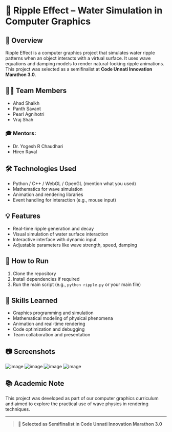 # 🌊 Ripple Effect – Water Simulation in Computer Graphics

## 📌 Overview
Ripple Effect is a computer graphics project that simulates water ripple patterns when an object interacts with a virtual surface. It uses wave equations and damping models to render natural-looking ripple animations. This project was selected as a semifinalist at **Code Unnati Innovation Marathon 3.0**.

## 👨‍💻 Team Members
- Ahad Shaikh  
- Panth Savant
- Pearl Agnihotri   
- Vraj Shah  
 

### 🎓 Mentors:
- Dr. Yogesh R Chaudhari  
- Hiren Raval

## 🛠️ Technologies Used
- Python / C++ / WebGL / OpenGL (mention what you used)
- Mathematics for wave simulation
- Animation and rendering libraries
- Event handling for interaction (e.g., mouse input)

## 💡 Features
- Real-time ripple generation and decay
- Visual simulation of water surface interaction
- Interactive interface with dynamic input
- Adjustable parameters like wave strength, speed, damping

## 🚀 How to Run
1. Clone the repository
2. Install dependencies if required
3. Run the main script (e.g., `python ripple.py` or your main file)

## 🧠 Skills Learned
- Graphics programming and simulation
- Mathematical modeling of physical phenomena
- Animation and real-time rendering
- Code optimization and debugging
- Team collaboration and presentation

## 📷 Screenshots
![image](https://github.com/user-attachments/assets/f2c7ad6f-7714-45ff-b9bd-d279a2d36b1a)
![image](https://github.com/user-attachments/assets/ef045470-fddb-440d-aa9e-85c2ae2f9a44)
![image](https://github.com/user-attachments/assets/c207f4c4-5a1b-4705-b964-7f01f95bca0d)
![image](https://github.com/user-attachments/assets/04bf783a-8757-4c46-9a45-20916780b041)

## 📚 Academic Note
This project was developed as part of our computer graphics curriculum and aimed to explore the practical use of wave physics in rendering techniques.

---

> **🏅 Selected as Semifinalist in Code Unnati Innovation Marathon 3.0**
